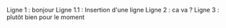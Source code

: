 Ligne 1 : bonjour
Ligne 1.1 : Insertion d'une ligne
Ligne 2 : ca va ?
Ligne 3 : plutôt bien pour le moment